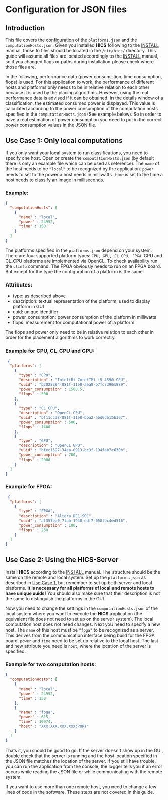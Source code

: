 # Configuration for JSON files

## Introduction
This file covers the configuration of the `platforms.json` and the `computationHosts.json`. Given you installed **HICS** following to the [INSTALL](INSTALL.md) manual, those to files should be located in the `/etc/hics/` directory. This guide will assume all files are located accordingly to the [INSTALL](INSTALL.md) manual, so if you changed flags or paths during installation please check where those files are.

In the following, performance data (power consumption, time consumption, flops) is used. For this application to work, the performance of different hosts and platforms only needs to be in relative relation to each other because it is used by the placing algorithms. However, using the real performance data is advised if it can be obtained. In the details window of a classification, the estimated consumed power is displayed. This value is calculated according to the power consumption of the computation hosts specified in the `computationHosts.json` (See example below). So in order to have a real estimation of power consumption you need to put in the correct power consumption values in the JSON file.

## Use Case 1: Only local computations
If you only want your local system to run classifications, you need to specify one host. Open or create the `computationHosts.json` (by default there is only an example file which can be used as reference). The `name` of the host needs to be `"local"` to be recognized by the application. `power` needs to set to the power a host needs in milliwatts. `time` is set to the time a host needs to classify an image in milliseconds. 
### Example:
```json
{
  "computationHosts": [
    {
      "name" : "local",
      "power" : 24952,
      "time" : 150
    }
  ]
}
```

The platforms specified in the `platforms.json` depend on your system. There are four supported platform types: `CPU, GPU, CL_CPU, FPGA`. GPU and CL_CPU platforms are implemented via OpenCL. To check availability run the `clinfo` command. The FPGA obviously needs to run on an FPGA board. But except for the type the configuration of a platform is the same. 

### Attributes:
 - type: 				as described above
 - description: 		textual representation of the platform, used to display platform in GUI
 - uuid: 				unique identifier
 - power_consumption: 	power consumption of the platform in milliwatts
 - flops:				measurement for computational power of a platform

 The flops and power only need to be in relative relation to each other in order for the placement algorithms to work correctly.

### Example for CPU, CL_CPU and GPU:
```json
 {
  "platforms": [
    {
      "type" : "CPU",
      "description" : "Intel(R) Core(TM) i5-4590 CPU",
      "uuid" : "b2028294-081f-11e8-aea8-b7fc73961889",
      "power_consumption" : 1500.5,
      "flops" : 500
    },
    {
      "type" : "CL_CPU",
      "description" : "OpenCL CPU",
      "uuid" : "bf11cc38-081f-11e8-bba2-abd6db15b367",
      "power_consumption" : 500,
      "flops" : 1400
    },
    {
      "type" : "GPU",
      "description" : "OpenCL GPU",
      "uuid" : "bfec1397-34ea-0913-bc3f-194fab7c630b",
      "power_consumption" : 700,
      "flops" : 2000
    }
  ]
}
```

### Example for FPGA:
```json
 {
  "platforms": [
    {
      "type" : "FPGA",
      "description" : "Altera DE1-SOC",
      "uuid" : "af357ba0-7fab-1948-edf7-058fbc4ed516",
      "power_consumption" : 100,
      "flops" : 250
    }
  ]
}
```

## Use Case 2: Using the HICS-Server

Install **HICS** according to the [INSTALL](INSTALL.md) manual. The structure should be the same on the remote and local system. Set up the `platforms.json` as described in [Use Case 1](#use-case-1-only-local-computations), but remember to set up both server and local platforms. **It is necessary for all platforms of local and remote hosts to have unique uuids!** You should also make sure that their description is not the same to distinguish the platforms in the GUI.

Now you need to change the settings in the `computationHosts.json` of the local system where you want to execute the **HICS** application (the equivalent file does not need to set up on the server system).
The local computation host does not need changes. Next you need to specify a new host. The `name` of this host must be `"fpga"` to be recognized as a server. This derives from the communication interface being build for the FPGA board. `power` and `time` need to be set up relative to the local host. The last and new attribute you need is `host`, where the location of the server is specified. 

### Example for two computation hosts:
```json
{
  "computationHosts": [
    {
      "name" : "local",
      "power" : 24952,
      "time" : 150
    },
    {
      "name" : "fpga",
      "power" : 615,
      "time" : 10974,
      "host" : "XXX.XXX.XXX.XXX:PORT"
    }
  ]
}
```

Thats it, you should be good to go. If the server doesn't show up in the GUI, double check that the server is running and the host location specified in the JSON file matches the location of the server. If you still have trouble, you can run the application from the console, the logger tells you if an error occurs while reading the JSON file or while communicating with the remote system.

If you want to use more than one remote host, you need to change a few lines of code in the software. These steps are not covered in this guide.